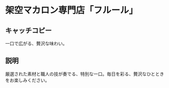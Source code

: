 # 架空マカロン専門店「フルール」

## キャッチコピー

一口で広がる、贅沢な味わい。

## 説明

厳選された素材と職人の技が奏でる、特別な一口。毎日を彩る、贅沢なひとときをお楽しみください。
